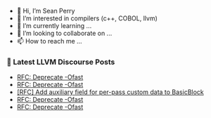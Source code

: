- 👋 Hi, I’m Sean Perry
- 👀 I’m interested in compilers (c++, COBOL, llvm)
- 🌱 I’m currently learning ...
- 💞️ I’m looking to collaborate on ...
- 📫 How to reach me ...

<!---
s66perry/s66perry is a ✨ special ✨ repository because its `README.md` (this file) appears on your GitHub profile.
You can click the Preview link to take a look at your changes.
--->
### 📕 Latest LLVM Discourse Posts

<!-- DISCOURSE-LLVM:START -->
- [RFC: Deprecate -Ofast](https://discourse.llvm.org/t/rfc-deprecate-ofast/78687?page=8#post_143)
- [RFC: Deprecate -Ofast](https://discourse.llvm.org/t/rfc-deprecate-ofast/78687?page=8#post_142)
- [[RFC] Add auxiliary field for per-pass custom data to BasicBlock](https://discourse.llvm.org/t/rfc-add-auxiliary-field-for-per-pass-custom-data-to-basicblock/80229#post_16)
- [RFC: Deprecate -Ofast](https://discourse.llvm.org/t/rfc-deprecate-ofast/78687?page=7#post_141)
- [RFC: Deprecate -Ofast](https://discourse.llvm.org/t/rfc-deprecate-ofast/78687?page=7#post_140)
<!-- DISCOURSE-LLVM:END -->
